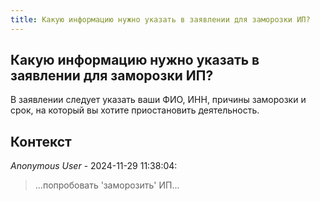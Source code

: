 ```yaml
---
title: Какую информацию нужно указать в заявлении для заморозки ИП?
---
```


## Какую информацию нужно указать в заявлении для заморозки ИП?

В заявлении следует указать ваши ФИО, ИНН, причины заморозки и срок, на который вы хотите приостановить деятельность.

## Контекст

_Anonymous User_ - 2024-11-29 11:38:04:

> ...попробовать 'заморозить' ИП...
